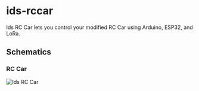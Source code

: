 # ids-rccar
Ids RC Car lets you control your modified RC Car using Arduino, ESP32, and LoRa.

## Schematics

### RC Car

![Ids RC Car](/main/assets/PCB_RC-Car-Client.png)

